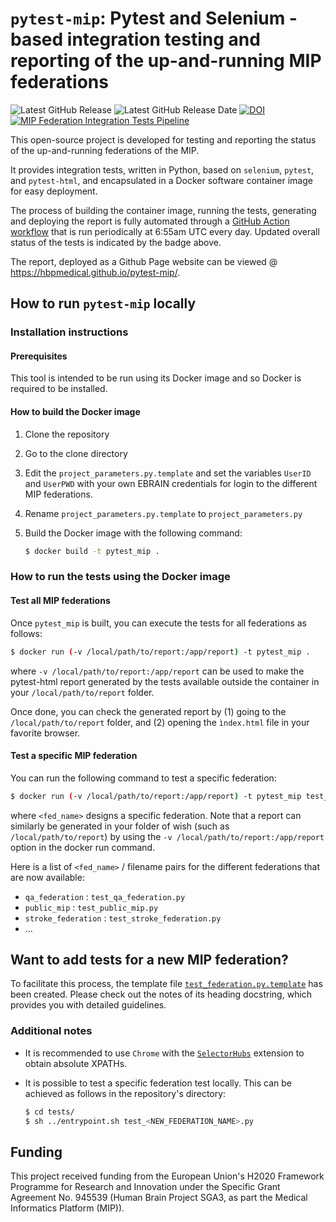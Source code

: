 # `pytest-mip`: Pytest and Selenium -based integration testing and reporting of the up-and-running MIP federations

![Latest GitHub Release](https://img.shields.io/github/v/release/HBPMedical/pytest-mip) ![Latest GitHub Release Date](https://img.shields.io/github/release-date/HBPMedical/pytest-mip) [![DOI](https://zenodo.org/badge/DOI/10.5281/zenodo.7801387.svg)](https://doi.org/10.5281/zenodo.7801387) [![MIP Federation Integration Tests Pipeline](https://github.com/HBPMedical/pytest-mip/actions/workflows/build-test-report.yml/badge.svg)](https://github.com/HBPMedical/pytest-mip/actions/workflows/build-test-report.yml)

This open-source project is developed for testing and reporting the status of the up-and-running federations of the MIP.

It provides integration tests, written in Python, based on `selenium`, `pytest`, and `pytest-html`, and encapsulated in a Docker software container image for easy deployment.

The process of building the container image, running the tests, generating and deploying the report is fully automated through a [GitHub Action workflow](.github/workflows/build-test-report.yml) that is run periodically at 6:55am UTC every day. Updated overall status of the tests is indicated by the badge above.

The report, deployed as a Github Page website can be viewed @ https://hbpmedical.github.io/pytest-mip/.


## How to run `pytest-mip` locally

### Installation instructions

#### Prerequisites

This tool is intended to be run using its Docker image and so Docker is required to be installed.

#### How to build the Docker image

1. Clone the repository

2. Go to the clone directory

3. Edit the `project_parameters.py.template` and set the variables `UserID` and `UserPWD` with your own EBRAIN credentials for login to the different MIP federations.

4. Rename `project_parameters.py.template` to `project_parameters.py`

5. Build the Docker image with the following command:

    ```bash
    $ docker build -t pytest_mip .
    ```

### How to run the tests using the Docker image

#### Test all MIP federations

Once `pytest_mip` is built, you can execute the tests for all federations as follows:

   ```bash
   $ docker run (-v /local/path/to/report:/app/report) -t pytest_mip .
   ```

   where `-v /local/path/to/report:/app/report` can be used to make the pytest-html report generated by the tests available outside the container in your `/local/path/to/report` folder.
   
   Once done, you can check the generated report by (1) going to the `/local/path/to/report` folder, and (2) opening the `ìndex.html` file in your favorite browser. 

#### Test a specific MIP federation

You can run the following command to test a specific federation:

   ```bash
   $ docker run (-v /local/path/to/report:/app/report) -t pytest_mip test_<fed_name>.py
   ```

   where `<fed_name>` designs a specific federation. Note that a report can similarly be generated in your folder of wish (such as `/local/path/to/report`) by using the `-v /local/path/to/report:/app/report` option in the docker run command.

Here is a list of `<fed_name>` / filename pairs for the different federations that are now available:
* `qa_federation` : `test_qa_federation.py`
* `public_mip` : `test_public_mip.py`
* `stroke_federation` : `test_stroke_federation.py` 
* ...

## Want to add tests for a new MIP federation?

To facilitate this process, the template file [`test_federation.py.template`](tests/test_federation.py.template) has been created. Please check out the notes of its heading docstring, which provides you with detailed guidelines.

### Additional notes

* It is recommended to use `Chrome` with the [`SelectorHubs`](https://chrome.google.com/webstore/detail/selectorshub/ndgimibanhlabgdgjcpbbndiehljcpfh) extension to obtain absolute XPATHs.

* It is possible to test a specific federation test locally. This can be achieved as follows in the repository's directory:
  
  ```bash
  $ cd tests/
  $ sh ../entrypoint.sh test_<NEW_FEDERATION_NAME>.py
  ```
## Funding

This project received funding from the European Union's H2020 Framework Programme for Research and Innovation under the Specific Grant Agreement No. 945539 (Human Brain Project SGA3, as part the Medical Informatics Platform (MIP)).
